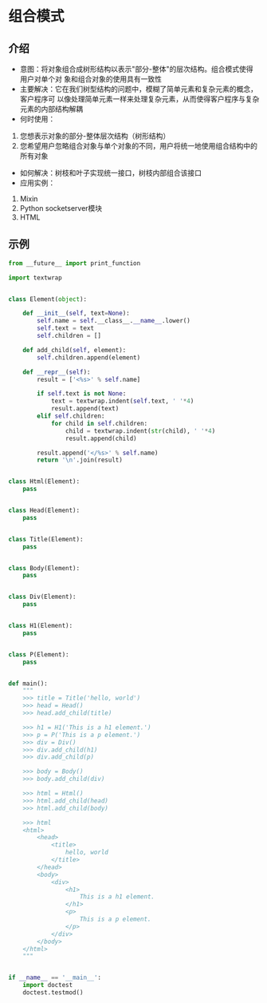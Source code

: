 # 组合模式

## 介绍

- 意图：将对象组合成树形结构以表示"部分-整体"的层次结构。组合模式使得用户对单个对
象和组合对象的使用具有一致性
- 主要解决：它在我们树型结构的问题中，模糊了简单元素和复杂元素的概念，客户程序可
以像处理简单元素一样来处理复杂元素，从而使得客户程序与复杂元素的内部结构解耦
- 何时使用：
1. 您想表示对象的部分-整体层次结构（树形结构）
2. 您希望用户忽略组合对象与单个对象的不同，用户将统一地使用组合结构中的所有对象
- 如何解决：树枝和叶子实现统一接口，树枝内部组合该接口
- 应用实例：
1. Mixin
2. Python socketserver模块
3. HTML


## 示例

```python
from __future__ import print_function

import textwrap


class Element(object):

    def __init__(self, text=None):
        self.name = self.__class__.__name__.lower()
        self.text = text
        self.children = []

    def add_child(self, element):
        self.children.append(element)

    def __repr__(self):
        result = ['<%s>' % self.name]

        if self.text is not None:
            text = textwrap.indent(self.text, ' '*4)
            result.append(text)
        elif self.children:
            for child in self.children:
                child = textwrap.indent(str(child), ' '*4)
                result.append(child)

        result.append('</%s>' % self.name)
        return '\n'.join(result)


class Html(Element):
    pass


class Head(Element):
    pass


class Title(Element):
    pass


class Body(Element):
    pass


class Div(Element):
    pass


class H1(Element):
    pass


class P(Element):
    pass


def main():
    """
    >>> title = Title('hello, world')
    >>> head = Head()
    >>> head.add_child(title)

    >>> h1 = H1('This is a h1 element.')
    >>> p = P('This is a p element.')
    >>> div = Div()
    >>> div.add_child(h1)
    >>> div.add_child(p)

    >>> body = Body()
    >>> body.add_child(div)

    >>> html = Html()
    >>> html.add_child(head)
    >>> html.add_child(body)

    >>> html
    <html>
        <head>
            <title>
                hello, world
            </title>
        </head>
        <body>
            <div>
                <h1>
                    This is a h1 element.
                </h1>
                <p>
                    This is a p element.
                </p>
            </div>
        </body>
    </html>
    """


if __name__ == '__main__':
    import doctest
    doctest.testmod()

```
